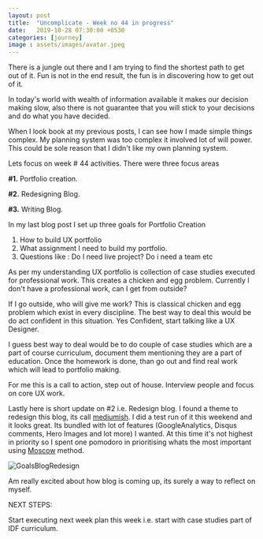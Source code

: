 ```yaml
---
layout: post
title:  "Uncomplicate - Week no 44 in progress"
date:   2019-10-28 07:30:00 +0530
categories: [journey]
image : assets/images/avatar.jpeg
---
```


There is a jungle out there and I am trying to find the shortest path to get out of it.   Fun is not in the end result, the fun is in discovering how to get out of it. 

In today's world with wealth of information available it makes our decision making slow, also there is not guarantee that you will stick to your decisions and do what you have decided.

When I look book at my previous posts, I can see how I made simple things complex.  My planning system was too complex it involved lot of will power.  This could be sole reason that I didn't like my own planning system.  

Lets focus on week # 44 activities. There were three focus areas

**#1.** Portfolio creation.

**#2.** Redesigning Blog.

**#3.** Writing Blog.

In my last blog post I set up three goals for Portfolio Creation

1. How to build UX portfolio
2. What assignment I need to build my portfolio.  
3. Questions like : Do I need live project? Do i need a team etc

As per my understanding UX portfolio is collection of case studies executed for professional work. This creates a chicken and egg problem.  Currently I don't have a professional work, can I get from outside?

If I go outside, who will give me work?  This is classical chicken and egg problem which exist in every discipline.  The best way to deal this would be do act confident in this situation. Yes Confident, start talking like a UX Designer.

I guess best way to deal would be to do couple of case studies which are a part of course curriculum, document them mentioning they are a part of education.  Once the homework is done, than go out and find real work which will lead to portfolio making.  

For me this is a call to action, step out of house.  Interview people and focus on core UX work.  

Lastly here is short update on #2 i.e. Redesign blog.  I found a theme to redesign this blog, its call [mediumish](https://github.com/wowthemesnet/mediumish-theme-jekyll).  I did a test run of it this weekend and it looks great.  Its bundled with lot of features (GoogleAnalytics, Disqus comments, Hero Images and lot more) I wanted.   At this time it's not highest in priority so I spent one pomodoro in prioritising whats the most important using [Moscow](https://en.wikipedia.org/wiki/MoSCoW_method) method.

![GoalsBlogRedesign]({{site.baseurl}}/assets/img/mysecondlifemoscow.jpg)

Am really excited about how blog is coming up, its surely a way to reflect on myself.

NEXT STEPS:

Start executing next week plan this week i.e. start with case studies part of IDF curriculum. 



